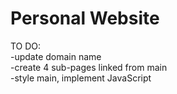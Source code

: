 # Personal Website

TO DO:<br/>
-update domain name<br/>
-create 4 sub-pages linked from main<br/>
-style main, implement JavaScript
